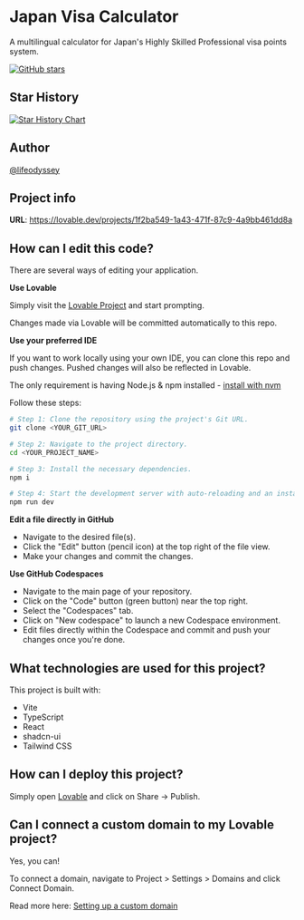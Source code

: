 # Japan Visa Calculator

A multilingual calculator for Japan's Highly Skilled Professional visa points system.

[![GitHub stars](https://img.shields.io/github/stars/lifeodyssey/japan-visa-calculator.svg)](https://github.com/lifeodyssey/japan-visa-calculator/stargazers)

## Star History

[![Star History Chart](https://api.star-history.com/svg?repos=lifeodyssey/japan-visa-calculator&type=Date)](https://star-history.com/#lifeodyssey/japan-visa-calculator&Date)

## Author

[@lifeodyssey](https://github.com/lifeodyssey)

## Project info

**URL**: https://lovable.dev/projects/1f2ba549-1a43-471f-87c9-4a9bb461dd8a

## How can I edit this code?

There are several ways of editing your application.

**Use Lovable**

Simply visit the [Lovable Project](https://lovable.dev/projects/1f2ba549-1a43-471f-87c9-4a9bb461dd8a) and start prompting.

Changes made via Lovable will be committed automatically to this repo.

**Use your preferred IDE**

If you want to work locally using your own IDE, you can clone this repo and push changes. Pushed changes will also be reflected in Lovable.

The only requirement is having Node.js & npm installed - [install with nvm](https://github.com/nvm-sh/nvm#installing-and-updating)

Follow these steps:

```sh
# Step 1: Clone the repository using the project's Git URL.
git clone <YOUR_GIT_URL>

# Step 2: Navigate to the project directory.
cd <YOUR_PROJECT_NAME>

# Step 3: Install the necessary dependencies.
npm i

# Step 4: Start the development server with auto-reloading and an instant preview.
npm run dev
```

**Edit a file directly in GitHub**

- Navigate to the desired file(s).
- Click the "Edit" button (pencil icon) at the top right of the file view.
- Make your changes and commit the changes.

**Use GitHub Codespaces**

- Navigate to the main page of your repository.
- Click on the "Code" button (green button) near the top right.
- Select the "Codespaces" tab.
- Click on "New codespace" to launch a new Codespace environment.
- Edit files directly within the Codespace and commit and push your changes once you're done.

## What technologies are used for this project?

This project is built with:

- Vite
- TypeScript
- React
- shadcn-ui
- Tailwind CSS

## How can I deploy this project?

Simply open [Lovable](https://lovable.dev/projects/1f2ba549-1a43-471f-87c9-4a9bb461dd8a) and click on Share -> Publish.

## Can I connect a custom domain to my Lovable project?

Yes, you can!

To connect a domain, navigate to Project > Settings > Domains and click Connect Domain.

Read more here: [Setting up a custom domain](https://docs.lovable.dev/tips-tricks/custom-domain#step-by-step-guide)
